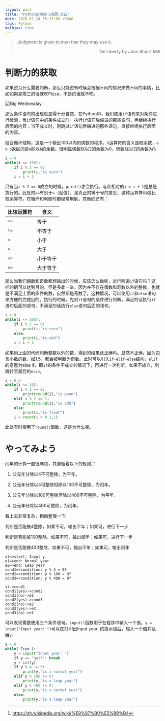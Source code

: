 ```yaml
---
layout: post
title: "Python的奇妙马戏团-其四"
date: 2020-02-24 15:17:00 +0800
tags: Python
mathjax: true
---
```


> Judgment is given to men that they may use it.    
>
> <p align="right">On Liberty by John Stuart Mill</p>

# 判断力的获取

如果说为什么需要判断，那么只能说有时候会根据不同的情况来做不同的事情，比如如果是周三的话就吃Pizza，不是的话就不吃。

![Big Wednesday](https://eepq3a.bn.files.1drv.com/y4mnirfxR9StAbnFXknikr-jY8cQQm_vJuiR_1HjYs2j0tU1m0xxpPyTqTSUaSBrFQ94XecqZx5blUObatD21AohxUODQaOD6ZJw59jAWPMSxYnuXuuqwPf31JgcRbr3FVzXXE3g41pTqTPpSO8V7RuibyBTNdcY73xh1ybENkC3Xv0gVwvmu1cwJXqCTFqFM3PvtJxjka1cuWZR385kgfdWQ?width=501&height=281&cropmode=none)

那么条件语句的出现就显得十分自然，在Python中，我们使用`if`语句来对条件进行检测，当`if`语句中的条件成立时，执行`if`语句后缩进的那些语句，再继续执行后面的内容；当不成立时，则跳过`if`语句后缩进的那些语句，直接继续执行后面的内容。

结合循环结构，这是一个输出100以内的偶数的程序。`%`运算符的含义是取余数，`a % b`返回的是`a`除以`b`的余数。很明显偶数除以2的余数为0，奇数除以2的余数为1。

```python
i = 0
while(i <= 100):
    if i % 2 == 0:
        print(i,"is even")
    i = i + 1
```

只有当`i % 2 == 0`成立的时候，`print()`才会执行。与此相对的`i = i + 1`是总是执行的。此处的`==`有别于`=`（赋值），是真正的等于号的意思，这种运算符叫做比较运算符，在循环和判断时都经常用到，其他的还有：

| 比较运算符 | 含义     |
| ---------- | -------- |
| `==`       | 等于     |
| `!=`       | 不等于   |
| `<`        | 小于     |
| `>`        | 大于     |
| `<=`       | 小于等于 |
| `>=`       | 大于等于 |

那么当我们偶数和奇数都想输出的时候，应该怎么做呢，运行两遍`if`语句吗？这样的确可以达到目的，但是多此一举，因为并不存在偶数和奇数以外的整数，也就是不满足上面的条件的数，自然都是奇数了。这种情况，可以使用`if`和`else`语句来方便的完成目的。执行的时候，先对`if`语句的条件进行判断，满足的话执行`if`语句后面的语句，不满足的话执行`else`语句后面的语句。

```python
i = 0
while(i <= 100):
    if i % 2 == 0:
        print(i,"is even")
    else:
        print(i,"is odd")
    i = i + 1
```

如果用上面的代码判断整数以外的数，得到的结果还正确吗。显然不正确，因为包含小数的数，如1.5，都会被判断为奇数。此时可以引入`if-elif-else`结构，`elif`的意思为else if，即`if`的条件不成立的情况下，再进行一次判断，如果不成立，则跳转至最后的`else`。

```python
i = 0.0
while(i <= 10):
    if i % 2 == 0:
        print(round(i),"is even")
    elif i % 2 == 1:
        print(round(i),"is odd")
    else:
        print(i,"is float")
    i = round(i + 0.1,1)
```

此处有时使用了`round()`函数，这是为什么呢。

# やってみよう

 闰年的计算一直很麻烦，其遵循着以下的规则[^1]：

1. 公元年分除以4不可整除，为平年。

2. 公元年分除以4可整除但除以100不可整除，为闰年。

3. 公元年分除以100可整除但除以400不可整除，为平年。

4. 公元年分除以400可整除，为闰年。  

看上去非常复杂，稍微整理一下:

判断是否能被4整除，如果不可，输出平年；如果可，进行下一步

判断是否能被100整除，如果不可，输出闰年；如果可，进行下一步

判断是否能被400整除，如果不可，输出平年；如果可，输出闰年

```flow
st=>start: Input y
e1=>end: Normal year
e2=>end: Leap year
cond1=>condition: y % 4 = 0?
cond2=>condition: y % 100 = 0? 
cond3=>condition: y % 400 = 0?

st->cond1
cond1(yes)->cond2
cond1(no)->e1
cond2(yes)->cond3
cond2(no)->e2
cond3(yes)->e2
cond3(no)->e1
```

可以发现需要使用三个条件语句。`input()`函数用于在程序中输入一个值。`y = input("Input year: ")`可以在打印出Input year: 的提示语后，输入一个值并赋给`y`。

```python
y = 0
while( True ):
    y = input("Input year: ")
    if y == "quit": break
    y = int(y)
    if y % 4 != 0:
        print(y,"is a normal year")
    elif y % 100 != 0:
        print(y,"is a leap year")
    elif y % 400 != 0:
        print(y,"is a normal year")
    else:
        print(y,"is a leap year")
```


[^1]: https://zh.wikipedia.org/wiki/%E9%97%B0%E5%B9%B4

